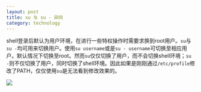 ```yaml
---
layout: post
title: su 与 su - 异同
category: technology
---
```


shell登录后默认为用户环境，在进行一些特权操作时需要求换到root用户。`su`与`su -`均可用来切换用户。使用`su username`或是`su - username`可切换至相应用户。默认情况下切换至root。然而`su`仅仅切换了用户，而不会切换shell环境；`su -`则不仅切换了用户，同时切换了shell环境。因此如果是刚刚通过`/etc/profile`修改了PATH，仅仅使用`su`是无法看到修改效果的。

<!--break-->

![]({{site:url}}/assets/images/posts/2014-11-10-su_difference/su.PNG)